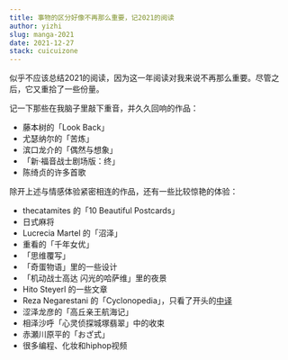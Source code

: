 ```yaml
---
title: 事物的区分好像不再那么重要，记2021的阅读
author: yizhi
slug: manga-2021
date: 2021-12-27
stack: cuicuizone
---
```


似乎不应该总结2021的阅读，因为这一年阅读对我来说不再那么重要。尽管之后，它又重拾了一些份量。

记一下那些在我脑子里敲下重音，并久久回响的作品：
- 藤本树的「Look Back」
- 尤瑟纳尔的「苦炼」
- 滨口龙介的「偶然与想象」
- 「新·福音战士剧场版：终」
- 陈绮贞的许多首歌

除开上述与情感体验紧密相连的作品，还有一些比较惊艳的体验：
- thecatamites 的「10 Beautiful Postcards」
- 日式麻将
- Lucrecia Martel 的「沼泽」
- 重看的「千年女优」
- 「思维覆写」
- 「奇蛋物语」里的一些设计
- 「机动战士高达 闪光的哈萨维」里的夜景
- Hito Steyerl 的一些文章
- Reza Negarestani 的「Cyclonopedia」，只看了开头的[中译](https://www.douban.com/note/802123820/)
- 涩泽龙彦的「高丘亲王航海记」
- 相泽沙呼「心灵侦探城塚翡翠」中的收束
- 赤瀬川原平的「おざ式」
- 很多编程、化妆和hiphop视频

